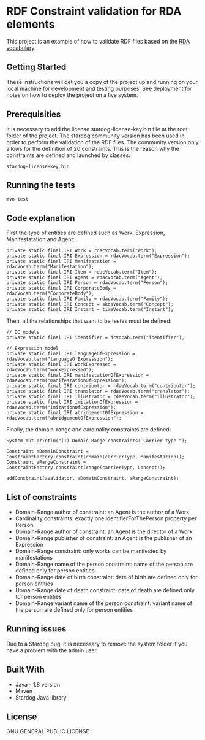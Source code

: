 # RDF Constraint validation for RDA elements

This project is an example of how to validate RDF files based on the <a href="http://www.rdaregistry.info/">RDA vocabulary</a>.

## Getting Started

These instructions will get you a copy of the project up and running on your local machine for development and testing purposes. See deployment for notes on how to deploy the project on a live system.

## Prerequisities

It is necessary to add the license stardog-license-key.bin file at the root folder of the project. The stardog community version has been used in order to perform the validation of the RDF files. The community version only allows for the definition of 20 constraints. This is the reason why the constraints are defined and launched by classes. 

```
stardog-license-key.bin
```

## Running the tests

```
mvn test
```

## Code explanation

First the type of entities are defined such as Work, Expression, Manifestatation and Agent:

```
private static final IRI Work = rdacVocab.term("Work");
private static final IRI Expression = rdacVocab.term("Expression");
private static final IRI Manifestation = rdacVocab.term("Manifestation");
private static final IRI Item = rdacVocab.term("Item");
private static final IRI Agent = rdacVocab.term("Agent");
private static final IRI Person = rdacVocab.term("Person");
private static final IRI CorporateBody = rdacVocab.term("CorporateBody");
private static final IRI Family = rdacVocab.term("Family");
private static final IRI Concept = skosVocab.term("Concept");
private static final IRI Instant = timeVocab.term("Instant");
```

Then, all the relationships that want to be testes must be defined:
```
// DC models
private static final IRI identifier = dcVocab.term("identifier");

// Expression model
private static final IRI languageOfExpression = rdaeVocab.term("languageOfExpression");
private static final IRI workExpressed = rdaeVocab.term("workExpressed");
private static final IRI manifestationOfExpression = rdaeVocab.term("manifestationOfExpression");
private static final IRI contributor = rdaeVocab.term("contributor");
private static final IRI translator = rdaeVocab.term("translator");
private static final IRI illustrator = rdaeVocab.term("illustrator");
private static final IRI imitationOfExpression = rdaeVocab.term("imitationOfExpression");
private static final IRI abridgementOfExpression = rdaeVocab.term("abridgementOfExpression");
```

Finally, the domain-range and cardinality constraints are defined: 
```
System.out.println("(1) Domain-Range constraints: Carrier type ");

Constraint aDomainConstraint = ConstraintFactory.constraint(domain(carrierType, Manifestation));
Constraint aRangeConstraint = ConstraintFactory.constraint(range(carrierType, Concept));

addConstraint(aValidator, aDomainConstraint, aRangeConstraint);
```


## List of constraints
* Domain-Range author of constraint: an Agent is the author of a Work 
* Cardinality constraints: exactly one identifierForThePerson property per Person 
* Domain-Range author of constraint: an Agent is the director of a Work
* Domain-Range publisher of constraint: an Agent is the publisher of an Expression
* Domain-Range constraint: only works can be manifested by manifestations
* Domain-Range name of the person constraint: name of the person are defined only for person entities
* Domain-Range date of birth constraint: date of birth are defined only for person entities
* Domain-Range date of death constraint: date of death are defined only for person entities
* Domain-Range variant name of the person constraint: variant name of the person are defined only for person entities





## Running issues

Due to a Stardog bug, it is necessary to remove the system folder if you have a problem with the admin user. 

## Built With

* Java - 1.8 version
* Maven 
* Stardog Java library 

## License

GNU GENERAL PUBLIC LICENSE

